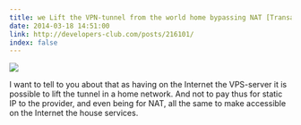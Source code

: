 ```yaml
---
title: we Lift the VPN-tunnel from the world home bypassing NAT [Transaltion]
date: 2014-03-18 14:51:00
link: http://developers-club.com/posts/216101/
index: false
---
```


![](https://habrastorage.org/getpro/habr/post_images/427/d2e/abc/427d2eabc3adcf37fdd642660f5aa09a.png)

I want to tell to you about that as having on the Internet the VPS-server it is possible to lift the tunnel in a home network. And not to pay thus for static IP to the provider, and even being for NAT, all the same to make accessible on the Internet the house services. 

<!--more-->
